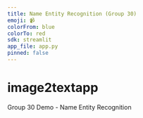 ```yaml
---
title: Name Entity Recognition (Group 30)
emoji: 📹
colorFrom: blue
colorTo: red
sdk: streamlit
app_file: app.py
pinned: false
---
```


# image2textapp
Group 30 Demo - Name Entity Recognition 